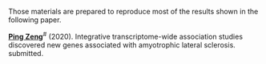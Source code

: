 Those materials are prepared to reproduce most of the results shown in the following paper.

[**Ping Zeng**](https://github.com/biostatpzeng)<sup>#</sup> (2020).  Integrative transcriptome-wide association studies discovered new genes associated with amyotrophic lateral sclerosis. submitted.
